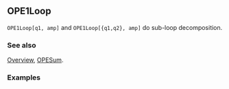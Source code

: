 ## OPE1Loop

`OPE1Loop[q1, amp]` and `OPE1Loop[{q1,q2}, amp]` do sub-loop  decomposition.

### See also

[Overview](Extra/FeynCalc.md), [OPESum](OPESum.md).

### Examples
